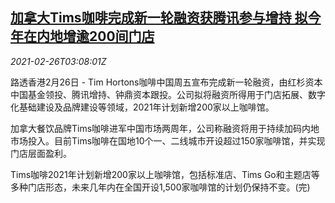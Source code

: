 <!--1614309796000-->
[加拿大Tims咖啡完成新一轮融资获腾讯参与增持 拟今年在内地增逾200间门店](https://cn.reuters.com/article/tims-coffee-tencent-0226-fri-idCNKBS2AQ096)
------

<div><i>2021-02-26T03:08:01Z</i></div><p>路透香港2月26日 - Tim Hortons咖啡中国周五宣布完成新一轮融资，由红杉资本中国基金领投、腾讯增持、钟鼎资本跟投。公司拟将融资所得用于门店拓展、数字化基础建设及品牌建设等领域，2021年计划新增200家以上咖啡馆。</p><p>加拿大餐饮品牌Tims咖啡进军中国市场两周年，公司称融资将用于持续加码内地市场投入。目前Tims咖啡在国地10个一、二线城市开设超过150家咖啡馆，并实现门店层面盈利。</p><p>Tims咖啡2021年计划新增200家以上咖啡馆，包括标准店、Tims Go和主题店等多种门店形态，未来几年内在全国开设1,500家咖啡馆的计划仍保持不变。(完)</p>
